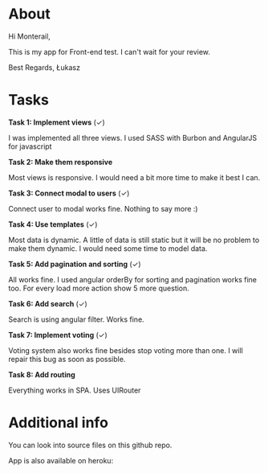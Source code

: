 # About
Hi Monterail,

This is my app for Front-end test. I can't wait for your review.

Best Regards, Łukasz

# Tasks

**Task 1: Implement views** (✓)

I was implemented all three views. I used SASS with Burbon and AngularJS for javascript

**Task 2: Make them responsive**

Most views is responsive. I would need a bit more time to make it best I can.

**Task 3: Connect modal to users** (✓)

Connect user to modal works fine. Nothing to say more :)

**Task 4: Use templates** (✓)

Most data is dynamic. A little of data is still static but it will be no problem to make them dynamic. I would need some time to model data.

**Task 5: Add pagination and sorting** (✓)

All works fine. I used angular orderBy for sorting and pagination works fine too. For every load more action show 5 more question.

**Task 6: Add search** (✓)

Search is using angular filter. Works fine.

**Task 7: Implement voting** (✓)

Voting system also works fine besides stop voting more than one. I will repair this bug as soon as possible.

**Task 8: Add routing**

Everything works in SPA. Uses UIRouter

# Additional info

You can look into source files on this github repo.

App is also available on heroku: 
